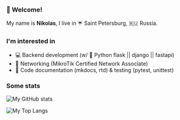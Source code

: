 ### :raising_hand: Welcome!

My name is **Nikolas**, I live in :umbrella: Saint Petersburg, :ru: Russia.

### I'm interested in
* 💻 Backend development (w/ 🐍 Python flask || django || fastapi)
* 🔌 Networking (MikroTik Certified Network Associate)
* 📑 Code documentation (mkdocs, rtd) & testing (pytest, unittest)

### Some stats
![My GitHub stats](https://github-readme-stats.vercel.app/api?username=timofeev41&show_icons=true?count_private=true&theme=radical)

![My Top Langs](https://github-readme-stats.vercel.app/api/top-langs/?username=timofeev41&theme=radical)
